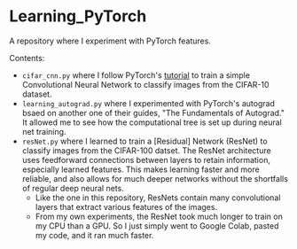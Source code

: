 # Learning_PyTorch

A repository where I experiment with PyTorch features.

Contents:
- `cifar_cnn.py` where I follow PyTorch's [tutorial](https://pytorch.org/tutorials/beginner/blitz/cifar10_tutorial.html) to train a simple Convolutional Neural Network to classify images from the CIFAR-10 dataset. 
- `learning_autograd.py` where I experimented with PyTorch's autograd bsaed on another one of their guides, "The Fundamentals of Autograd." It allowed me to see how the computational tree is set up during neural net training. 
- `resNet.py` where I learned to train a [Residual] Network (ResNet) to classify images from the CIFAR-100 datset. The ResNet architecture uses feedforward connections between layers to retain information, especially learned features. This makes learning faster and more reliable, and also allows for much deeper networks without the shortfalls of regular deep neural nets.
    - Like the one in this repository, ResNets contain many convolutional layers that extract various features of the images. 
    - From my own experiments, the ResNet took much longer to train on my CPU than a GPU. So I just simply went to Google Colab, pasted my code, and it ran much faster.